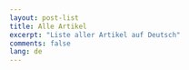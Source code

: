 ```yaml
---
layout: post-list
title: Alle Artikel
excerpt: "Liste aller Artikel auf Deutsch"
comments: false
lang: de
---
```

